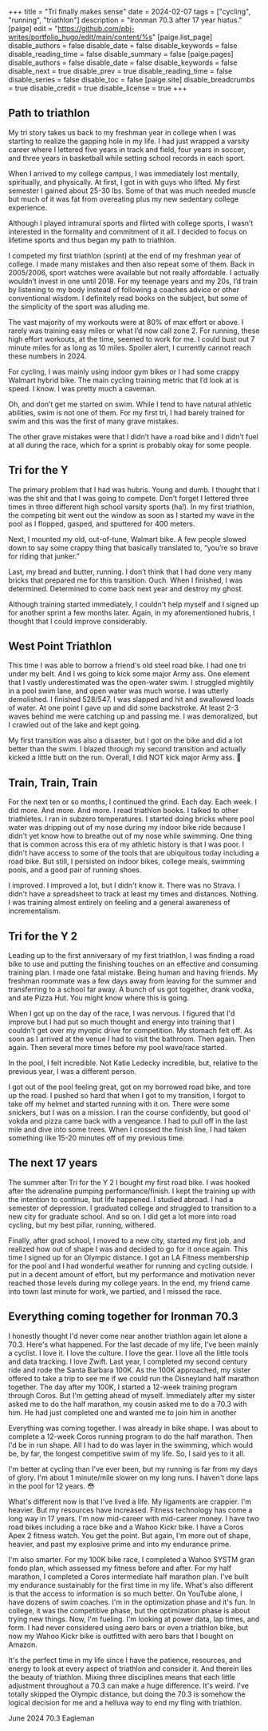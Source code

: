 +++
title = "Tri finally makes sense"
date = 2024-02-07
tags = ["cycling", "running", "triathlon"]
description = "Ironman 70.3 after 17 year hiatus."
[paige]
edit = "https://github.com/pbj-writes/portfolio_hugo/edit/main/content/%s"
[paige.list_page]
disable_authors = false
disable_date = false
disable_keywords = false
disable_reading_time = false
disable_summary = false
[paige.pages]
disable_authors = false
disable_date = false
disable_keywords = false
disable_next = true
disable_prev = true
disable_reading_time = false
disable_series = false
disable_toc = false
[paige.site]
disable_breadcrumbs = true
disable_credit = true
disable_license = true
+++

## Path to triathlon

<p>My tri story takes us back to my freshman year in college when I was starting to realize the gapping hole in my life. I had just wrapped a varsity career where I lettered five years in track and field, four years in soccer, and three years in basketball while setting school records in each sport.</p>

<p>When I arrived to my college campus, I was immediately lost mentally, spiritually, and physically. At first, I got in with guys who lifted. My first semester I gained about 25-30 lbs. Some of that was much needed muscle but much of it was fat from overeating plus my new sedentary college experience.</p> 

<p>Although I played intramural sports and flirted with college sports, I wasn’t interested in the formality and commitment of it all. I decided to focus on lifetime sports and thus began my path to triathlon. </p>

<p>I competed my first triathlon (sprint) at the end of my freshman year of college. I made many mistakes and then also repeat some of them. Back in 2005/2006, sport watches were available but not really affordable. I actually wouldn’t invest in one until 2018. For my teenage years and my 20s, I’d train by listening to my body instead of following a coaches advice or other conventional wisdom. I definitely read books on the subject, but some of the simplicity of the sport was alluding me.</p> 

<p>The vast majority of my workouts were at 80% of max effort or above. I rarely was training easy miles or what I’d now call zone 2. For running, these high effort workouts, at the time, seemed to work for me. I could bust out 7 minute miles for as long as 10 miles. Spoiler alert, I currently cannot reach these numbers in 2024.</p> 

<p>For cycling, I was mainly using indoor gym bikes or I had some crappy Walmart hybrid bike. The main cycling training metric that I’d look at is speed. I know. I was pretty much a caveman. </p>

<p>Oh, and don’t get me started on swim. While I tend to have natural athletic abilities, swim is not one of them. For my first tri, I had barely trained for swim and this was the first of many grave mistakes. </p>

<p>The other grave mistakes were that I didn’t have a road bike and I didn’t fuel at all during the race, which for a sprint is probably okay for some people. </p>

## Tri for the Y

<p>The primary problem that I had was hubris. Young and dumb. I thought that I was the shit and that I was going to compete. Don’t forget I lettered three times in three different high school varsity sports (ha!). In my first triathlon, the competing bit went out the window as soon as I started my wave in the pool as I flopped, gasped, and sputtered for 400 meters. </p>

<p>Next, I mounted my old, out-of-tune, Walmart bike. A few people slowed down to say some crappy thing that basically translated to, “you’re so brave for riding that junker.”</p>

<p>Last, my bread and butter, running. I don’t think that I had done very many bricks that prepared me for this transition. Ouch. When I finished, I was determined. Determined to come back next year and destroy my ghost.</p>

<p>Although training started immediately, I couldn't help myself and I signed up for another sprint a few months later. Again, in my aforementioned hubris, I thought that I could improve considerably.</p>

## West Point Triathlon

<p>This time I was able to borrow a friend's old steel road bike. I had one tri under my belt. And I ws going to kick some major Army ass. One element that I vastly underestimated was the open-water swim. I struggled mightily in a pool swim lane, and open water was much worse. I was utterly demolished. I finished 528/547. I was slapped and hit and swallowed loads of water. At one point I gave up and did some backstroke. At least 2-3 waves behind me were catching up and passing me. I was demoralized, but I crawled out of the lake and kept going.</p>

<p>My first transition was also a disaster, but I got on the bike and did a lot better than the swim. I blazed through my second transition and actually kicked a little butt on the run. Overall, I did NOT kick major Army ass. 🤡

## Train, Train, Train

<p>For the next ten or so months, I continued the grind. Each day. Each week. I did more. And more. And more. I read triathlon books. I talked to other triathletes. I ran in subzero temperatures. I started doing bricks where pool water was dripping out of my nose during my indoor bike ride because I didn't yet know how to breathe out of my nose while swimming. One thing that is common across this era of my athletic history is that I was poor. I didn't have access to some of the tools that are ubiquitous today including a road bike. But still, I persisted on indoor bikes, college meals, swimming pools, and a good pair of running shoes.</p>

<p>I improved. I improved a lot, but I didn't know it. There was no Strava. I didn't have a spreadsheet to track at least my times and distances. Nothing. I was training almost entirely on feeling and a general awareness of incrementalism.</p>

## Tri for the Y 2

<p>Leading up to the first anniversary of my first triathlon, I was finding a road bike to use and putting the finishing touches on an effective and consuming training plan. I made one fatal mistake. Being human and having friends. My freshman roommate was a few days away from leaving for the summer and transferring to a school far away. A bunch of us got together, drank vodka, and ate Pizza Hut. You might know where this is going.</p>

<p>When I got up on the day of the race, I was nervous. I figured that I'd improve but I had put so much thought and energy into training that I couldn't get over my myopic drive for competition. My stomach felt off. As soon as I arrived at the venue I had to visit the bathroom. Then again. Then again. Then several more times before my pool wave/race started.</p>

<p>In the pool, I felt incredible. Not Katie Ledecky incredible, but, relative to the previous year, I was a different person.</p>

<p>I got out of the pool feeling great, got on my borrowed road bike, and tore up the road. I pushed so hard that when I got to my transition, I forgot to take off my helmet and started running with it on. There were some snickers, but I was on a mission. I ran the course confidently, but good ol' vokda and pizza came back with a vengeance. I had to pull off in the last mile and dive into some trees. When I crossed the finish line, I had taken something like 15-20 minutes off of my previous time.</p>

## The next 17 years
<p>The summer after Tri for the Y 2 I bought my first road bike. I was hooked after the adrenaline pumping performance/finish. I kept the training up with the intention to continue, but life happened. I studied abroad. I had a semester of depression. I graduated college and struggled to transition to a new city for graduate school. And so on. I did get a lot more into road cycling, but my best pillar, running, withered.</p>

<p>Finally, after grad school, I moved to a new city, started my first job, and realized how out of shape I was and decided to go for it once again. This time I signed up for an Olympic distance. I got an LA Fitness membership for the pool and I had wonderful weather for running and cycling outside. I put in a decent amount of effort, but my performance and motivation never reached those levels during my college years. In the end, my friend came into town last minute for work, we partied, and I missed the race.</p>

## Everything coming together for Ironman 70.3
<p>I honestly thought I'd never come near another triathlon again let alone a 70.3. Here's what happened. For the last decade of my life, I've been mainly a cyclist. I love it. I love the culture. I love the gear. I love all the little tools and data tracking. I love Zwift. Last year, I completed my second century ride and rode the Santa Barbara 100K. As the 100K approached, my sister offered to take a trip to see me if we could run the Disneyland half marathon together. The day after my 100K, I started a 12-week training program through Coros. But I'm getting ahead of myself. Immediately after my sister asked me to do the half marathon, my cousin asked me to do a 70.3 with him. He had just completed one and wanted me to join him in another</p>

<p>Everything was coming together. I was already in bike shape. I was about to complete a 12-week Coros running program to do the half marathon. Then I'd be in run shape. All I had to do was layer in the swimming, which would be, by far, the longest competitive swim of my life. So, I said yes to it all.</p>

<p>I'm better at cycling than I've ever been, but my running is far from my days of glory. I'm about 1 minute/mile slower on my long runs. I haven't done laps in the pool for 12 years. 😳</p>

<p>What's different now is that I've lived a life. My ligaments are crappier. I'm heavier. But my resources have increased. Fitness technology has come a long way in 17 years. I'm now mid-career with mid-career money. I have two road bikes including a race bike and a Wahoo Kickr bike. I have a Coros Apex 2 fitness watch. You get the point. But again, I'm more out of shape, heavier, and past my explosive prime and into my endurance prime.</p>

<p>I'm also smarter. For my 100K bike race, I completed a Wahoo SYSTM gran fondo plan, which assessed my fitness before and after. For my half marathon, I completed a Coros intermediate half marathon plan. I've built my endurance sustainably for the first time in my life. What's also different is that the access to information is so much better. On YouTube alone, I have dozens of swim coaches. I'm in the optimization phase and it's fun. In college, it was the competitive phase, but the optimization phase is about trying new things. Now, I'm fueling. I'm looking at power data, lap times, and form. I had never considered using aero bars or even a triathlon bike, but now my Wahoo Kickr bike is outfitted with aero bars that I bought on Amazon.</p>

<p>It's the perfect time in my life since I have the patience, resources, and energy to look at every aspect of triathlon and consider it. And therein lies the beauty of triathlon. Mixing three disciplines means that each little adjustment throughout a 70.3 can make a huge difference. It's weird. I've totally skipped the Olympic distance, but doing the 70.3 is somehow the logical decision for me and a helluva way to end my fling with triathlon.</p>

<p>June 2024 70.3 Eagleman</p>
